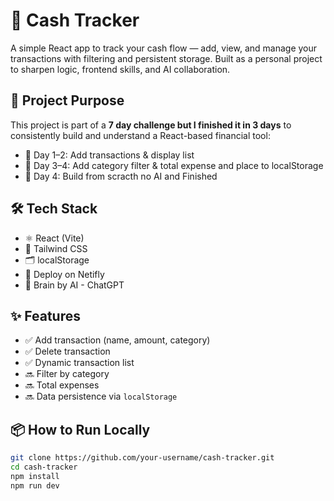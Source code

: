 # 💸 Cash Tracker

A simple React app to track your cash flow — add, view, and manage your transactions with filtering and persistent storage. Built as a personal project to sharpen logic, frontend skills, and AI collaboration.

## 🧠 Project Purpose

This project is part of a **7 day challenge but I finished it in 3 days** to consistently build and understand a React-based financial tool:

- 📌 Day 1–2: Add transactions & display list
- 📌 Day 3–4: Add category filter & total expense and place to localStorage
- 📌 Day 4: Build from scracth no AI and Finished

## 🛠️ Tech Stack

- ⚛️ React (Vite)
- 💨 Tailwind CSS
- 🗂️ localStorage
- 🚀 Deploy on Netifly
- 🧠 Brain by AI - ChatGPT

## ✨ Features

- ✅ Add transaction (name, amount, category)
- ✅ Delete transaction
- ✅ Dynamic transaction list
- 🔜 Filter by category
- 🔜 Total expenses
- 🔜 Data persistence via `localStorage`

## 📦 How to Run Locally

```bash
git clone https://github.com/your-username/cash-tracker.git
cd cash-tracker
npm install
npm run dev
